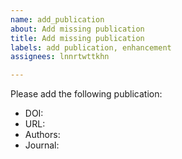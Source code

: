 ```yaml
---
name: add_publication
about: Add missing publication
title: Add missing publication
labels: add publication, enhancement
assignees: lnnrtwttkhn

---
```


Please add the following publication:

- DOI: 
- URL: 
- Authors: 
- Journal:

